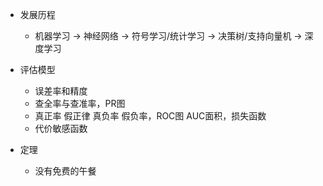 * 发展历程
  * 机器学习 -> 神经网络 -> 符号学习/统计学习 -> 决策树/支持向量机 -> 深度学习
* 评估模型
  * 误差率和精度
  * 查全率与查准率，PR图
  * 真正率 假正律 真负率 假负率，ROC图 AUC面积，损失函数
  * 代价敏感函数




* 定理
  * 没有免费的午餐